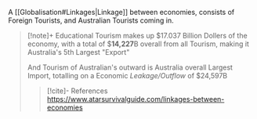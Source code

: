 A [[Globalisation#Linkages|Linkage]] between economies, consists of Foreign Tourists, and Australian Tourists coming in.

> [!note]+
>Educational Tourism makes up $17.037 Billion Dollers of the economy, with a total of $**14,227**B overall from all Tourism, making it Australia's 5th Largest "Export"
>
>And Tourism of Australian's outward is Australia overall Largest Import, totalling on a Economic *Leakage/Outflow* of $24,597B
>
>>[!cite]- References
>>https://www.atarsurvivalguide.com/linkages-between-economies
